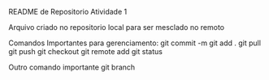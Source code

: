 README de Repositorio Atividade 1

Arquivo criado no repositorio local para ser mesclado no remoto

Comandos Importantes para gerenciamento:
git commit -m
git add .
git pull
git push
git checkout
git remote add
git status

Outro comando importante
git branch